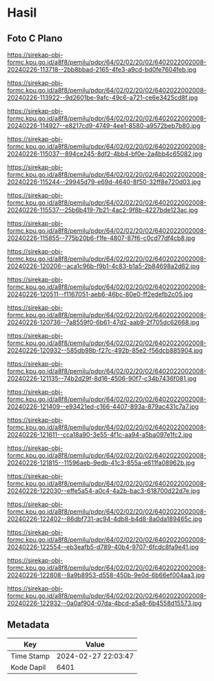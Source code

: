 # Hasil

## Foto C Plano

https://sirekap-obj-formc.kpu.go.id/a8f8/pemilu/pdpr/64/02/02/20/02/6402022002008-20240226-113718--2bb8bbad-2165-4fe3-a9cd-bd0fe7604feb.jpg

https://sirekap-obj-formc.kpu.go.id/a8f8/pemilu/pdpr/64/02/02/20/02/6402022002008-20240226-113922--9d2601be-9afc-49c6-a721-ce6e3425cd8f.jpg

https://sirekap-obj-formc.kpu.go.id/a8f8/pemilu/pdpr/64/02/02/20/02/6402022002008-20240226-114927--e8217cd9-4749-4ee1-8580-a9572beb7b80.jpg

https://sirekap-obj-formc.kpu.go.id/a8f8/pemilu/pdpr/64/02/02/20/02/6402022002008-20240226-115037--894ce245-8df2-4bb4-bf0e-2a4bb4c65082.jpg

https://sirekap-obj-formc.kpu.go.id/a8f8/pemilu/pdpr/64/02/02/20/02/6402022002008-20240226-115244--29945d79-e69d-4640-8f50-32ff8e720d03.jpg

https://sirekap-obj-formc.kpu.go.id/a8f8/pemilu/pdpr/64/02/02/20/02/6402022002008-20240226-115537--25b6b419-7b21-4ac2-9f8b-4227bde123ac.jpg

https://sirekap-obj-formc.kpu.go.id/a8f8/pemilu/pdpr/64/02/02/20/02/6402022002008-20240226-115855--775b20b6-f1fe-4807-87f6-c0cd77df4cb8.jpg

https://sirekap-obj-formc.kpu.go.id/a8f8/pemilu/pdpr/64/02/02/20/02/6402022002008-20240226-120206--aca1c96b-f9b1-4c83-b1a5-2b84698a2d62.jpg

https://sirekap-obj-formc.kpu.go.id/a8f8/pemilu/pdpr/64/02/02/20/02/6402022002008-20240226-120511--f1167051-aeb6-46bc-80e0-ff2edefb2c05.jpg

https://sirekap-obj-formc.kpu.go.id/a8f8/pemilu/pdpr/64/02/02/20/02/6402022002008-20240226-120736--7a8559f0-6b61-47d2-aab9-2f705dc62668.jpg

https://sirekap-obj-formc.kpu.go.id/a8f8/pemilu/pdpr/64/02/02/20/02/6402022002008-20240226-120932--585db98b-f27c-492b-85e2-f56dcb885904.jpg

https://sirekap-obj-formc.kpu.go.id/a8f8/pemilu/pdpr/64/02/02/20/02/6402022002008-20240226-121135--74b2d29f-8d16-4506-90f7-c34b7436f081.jpg

https://sirekap-obj-formc.kpu.go.id/a8f8/pemilu/pdpr/64/02/02/20/02/6402022002008-20240226-121409--e93421ed-c166-4407-893a-879ac431c7a7.jpg

https://sirekap-obj-formc.kpu.go.id/a8f8/pemilu/pdpr/64/02/02/20/02/6402022002008-20240226-121611--cca18a90-3e55-4f1c-aa94-a5ba097e1fc2.jpg

https://sirekap-obj-formc.kpu.go.id/a8f8/pemilu/pdpr/64/02/02/20/02/6402022002008-20240226-121815--11596aeb-9edb-41c3-855a-e611fa08962b.jpg

https://sirekap-obj-formc.kpu.go.id/a8f8/pemilu/pdpr/64/02/02/20/02/6402022002008-20240226-122030--effe5a54-a0c4-4a2b-bac3-618700d22d7e.jpg

https://sirekap-obj-formc.kpu.go.id/a8f8/pemilu/pdpr/64/02/02/20/02/6402022002008-20240226-122402--86dbf731-ac94-4db8-b4d8-8a0da189465c.jpg

https://sirekap-obj-formc.kpu.go.id/a8f8/pemilu/pdpr/64/02/02/20/02/6402022002008-20240226-122554--eb3eafb5-d789-40b4-9707-6fcdc8fa9e41.jpg

https://sirekap-obj-formc.kpu.go.id/a8f8/pemilu/pdpr/64/02/02/20/02/6402022002008-20240226-122808--8a9b8953-d558-450b-9e0d-6b66ef004aa3.jpg

https://sirekap-obj-formc.kpu.go.id/a8f8/pemilu/pdpr/64/02/02/20/02/6402022002008-20240226-122932--0a0af904-07da-4bcd-a5a8-6b4558d15573.jpg


## Metadata

| Key        | Value               |
| ---------- | ------------------- |
| Time Stamp | 2024-02-27 22:03:47 |
| Kode Dapil | 6401                |



